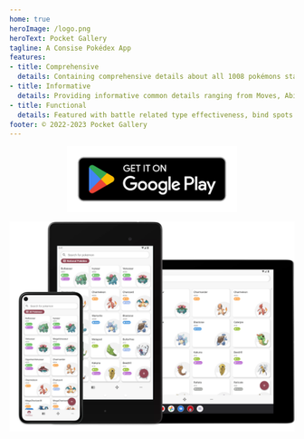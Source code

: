 ```yaml
---
home: true
heroImage: /logo.png
heroText: Pocket Gallery
tagline: A Consise Pokédex App
features:
- title: Comprehensive
  details: Containing comprehensive details about all 1008 pokémons starting from Generation I to IX.
- title: Informative
  details: Providing informative common details ranging from Moves, Abilities, Items to Weathers, Terrians and Status Condition.
- title: Functional
  details: Featured with battle related type effectiveness, bind spots and status calculators.
footer: © 2022-2023 Pocket Gallery
---
```

<a href="https://play.google.com/store/apps/details?id=com.eurekaffeine.pokedex">
<div align="center">
<img src="../docs/.vuepress/public/google-play-badge-en.png" alt="hero" style="width: 300px;"/>
</div>
</a>

![hero](../docs/.vuepress/public/hero.png)